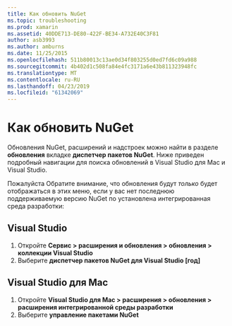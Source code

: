 ```yaml
---
title: Как обновить NuGet
ms.topic: troubleshooting
ms.prod: xamarin
ms.assetid: 40DDE713-DE80-422F-BE34-A732E40C3F81
author: asb3993
ms.author: amburns
ms.date: 11/25/2015
ms.openlocfilehash: 511b80013c13ae0d34f803255d0ed7fd6c09a988
ms.sourcegitcommit: 4b402d1c508fa84e4fc3171a6e43b811323948fc
ms.translationtype: MT
ms.contentlocale: ru-RU
ms.lasthandoff: 04/23/2019
ms.locfileid: "61342069"
---
```

# <a name="how-can-i-update-nuget"></a>Как обновить NuGet

Обновления NuGet, расширений и надстроек можно найти в разделе **обновления** вкладке **диспетчер пакетов NuGet**. Ниже приведен подробный навигации для поиска обновлений в Visual Studio для Mac и Visual Studio. 

Пожалуйста Обратите внимание, что обновления будут *только* будет отображаться в этих меню, если у вас нет последнюю поддерживаемую версию NuGet по установлена интегрированная среда разработки:

## <a name="visual-studio"></a>Visual Studio
1. Откройте **Сервис > расширения и обновления > обновления > коллекции Visual Studio**
2. Выберите **диспетчер пакетов NuGet для Visual Studio [год]**

## <a name="visual-studio-for-mac"></a>Visual Studio для Mac

1. Откройте **Visual Studio для Mac > расширения > обновления > расширения интегрированной среды разработки**
2. Выберите **управление пакетами NuGet**

